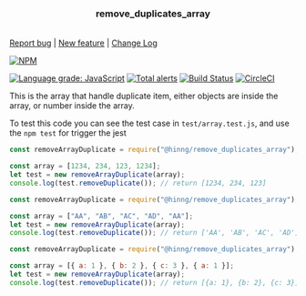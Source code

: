 <p>
    <h3 align="center">remove_duplicates_array</h3>
    <br>
    <a href="https://github.com/BcnChsBrgr/remove_duplicates_array/issues/new?labels=bug">Report bug</a> |
    <a href="https://github.com/BcnChsBrgr/remove_duplicates_array/issues/new"> New feature</a> | <a href="https://github.com/BcnChsBrgr/remove_duplicates_array/blob/main/CHANGELOG.md">Change Log</a>
</p>

[![NPM](https://nodei.co/npm/@hinng/remove_duplicates_array.png?downloads=true&downloadRank=true&stars=true)](https://www.npmjs.com/package/@hinng/remove_duplicates_array)

[![Language grade: JavaScript](https://img.shields.io/lgtm/grade/javascript/g/BcnChsBrgr/remove_duplicates_array.svg?logo=lgtm&logoWidth=18)](https://lgtm.com/projects/g/BcnChsBrgr/remove_duplicates_array/context:javascript)
[![Total alerts](https://img.shields.io/lgtm/alerts/g/BcnChsBrgr/remove_duplicates_array.svg?logo=lgtm&logoWidth=18)](https://lgtm.com/projects/g/BcnChsBrgr/remove_duplicates_array/alerts/)
[![Build Status](https://app.travis-ci.com/BcnChsBrgr/remove_duplicates_array.svg?branch=main)](https://app.travis-ci.com/BcnChsBrgr/remove_duplicates_array)
[![CircleCI](https://dl.circleci.com/status-badge/img/gh/BcnChsBrgr/remove_duplicates_array/tree/main.svg?style=svg)](https://dl.circleci.com/status-badge/redirect/gh/BcnChsBrgr/remove_duplicates_array/tree/main)

This is the array that handle duplicate item, either objects are inside the array, or number inside the array.

To test this code you can see the test case in `test/array.test.js`,
and use the `npm test` for trigger the jest

```javascript
const removeArrayDuplicate = require("@hinng/remove_duplicates_array");

const array = [1234, 234, 123, 1234];
let test = new removeArrayDuplicate(array);
console.log(test.removeDuplicate()); // return [1234, 234, 123]
```

```javascript
const removeArrayDuplicate = require("@hinng/remove_duplicates_array");

const array = ["AA", "AB", "AC", "AD", "AA"];
let test = new removeArrayDuplicate(array);
console.log(test.removeDuplicate()); // return ['AA', 'AB', 'AC', 'AD']
```

```javascript
const removeArrayDuplicate = require("@hinng/remove_duplicates_array");

const array = [{ a: 1 }, { b: 2 }, { c: 3 }, { a: 1 }];
let test = new removeArrayDuplicate(array);
console.log(test.removeDuplicate()); // return [{a: 1}, {b: 2}, {c: 3}]
```
